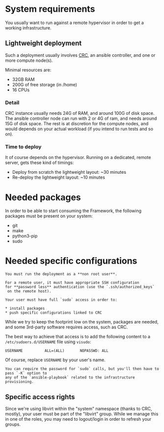# System requirements

You usually want to run against a remote hypervisor in order to get a working infrastructure.

## Lightweight deployment

Such a deployment usually involves [CRC](https://crc.dev/crc/getting_started/getting_started/introducing/),
an ansible controller, and one or more compute node(s).

Minimal resources are:

- 32GB RAM
- 200G of free storage (in /home)
- 16 CPUs

### Detail

CRC instance usually needs 24G of RAM, and around 100G of disk space. The ansible controller node
can run with 2 or 4G of ram, and needs around 15G of disk space. The rest is at discretion for
the compute nodes, and would depends on your actual workload (if you intend to run tests and so on).

### Time to deploy

It of course depends on the hypervisor. Running on a dedicated, remote server, gets these kind of timings:

- Deploy from scratch the lightweight layout: ~30 minutes
- Re-deploy the lightweight layout: ~10 minutes

# Needed packages
In order to be able to start consuming the Framework, the following packages
must be present on your system:

* git
* make
* python3-pip
* sudo

# Needed specific configurations

~~~{warning}
You must run the deployment as a **non root user**.
~~~

~~~{tip}
For a remote user, it must have appropriate SSH configuration
for **password less** authentication (use the `.ssh/authorized_keys`
 on the remote host).
~~~

~~~{tip}
Your user must have full `sudo` access in order to:

* install packages
* push specific configurations linked to CRC
~~~

While we try to keep the footprint low on the system, packages are needed, and
some 3rd-party software requires access, such as CRC.

The best way to achieve that access is to add the following content to a
`/etc/sudoers.d/USERNAME` file using `visudo`:
```
USERNAME          ALL=(ALL)       NOPASSWD: ALL
```
Of course, replace `USERNAME` by your user's name.

~~~{tip}
You can require the password for `sudo` calls, but you'll then have to pass `-K` option to
any of the `ansible-playbook` related to the infrastructure provisioning.
~~~

## Specific access rights

Since we're using libvirt within the "system" namespace (thanks to CRC, mostly),
your user must be part of the "libvirt" group. While we manage this in one of
the roles, you may need to logout/login in order to refresh your groups.
